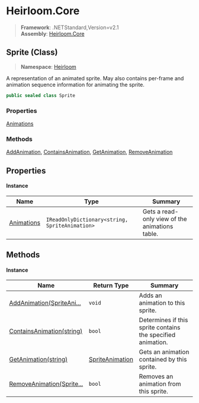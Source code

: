# Heirloom.Core

> **Framework**: .NETStandard,Version=v2.1  
> **Assembly**: [Heirloom.Core][0]

## Sprite (Class)

> **Namespace**: [Heirloom][0]

A representation of an animated sprite. May also contains per-frame and animation sequence information for animating the sprite.

```cs
public sealed class Sprite
```

### Properties

[Animations][1]

### Methods

[AddAnimation][2], [ContainsAnimation][3], [GetAnimation][4], [RemoveAnimation][5]

## Properties

#### Instance

| Name            | Type                                           | Summary                                        |
|-----------------|------------------------------------------------|------------------------------------------------|
| [Animations][1] | `IReadOnlyDictionary<string, SpriteAnimation>` | Gets a read-only view of the animations table. |

## Methods

#### Instance

| Name                           | Return Type          | Summary                                                     |
|--------------------------------|----------------------|-------------------------------------------------------------|
| [AddAnimation(SpriteAni...][2] | `void`               | Adds an animation to this sprite.                           |
| [ContainsAnimation(string)][3] | `bool`               | Determines if this sprite contains the specified animation. |
| [GetAnimation(string)][4]      | [SpriteAnimation][6] | Gets an animation contained by this sprite.                 |
| [RemoveAnimation(Sprite...][5] | `bool`               | Removes an animation from this sprite.                      |

[0]: ../../Heirloom.Core.md
[1]: Sprite/Animations.md
[2]: Sprite/AddAnimation.md
[3]: Sprite/ContainsAnimation.md
[4]: Sprite/GetAnimation.md
[5]: Sprite/RemoveAnimation.md
[6]: SpriteAnimation.md
